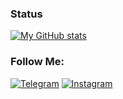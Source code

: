 ### Status

[![My GitHub stats](https://github-readme-stats.vercel.app/api?username=matt5346&show_icons=true&theme=dark)]()

### Follow Me:

[![Telegram](https://img.shields.io/badge/-Telegram-090909?style=for-the-badge&logo=telegram&logoColor=27A0D9)](https://t.me/progmatx)
[![Instagram](https://img.shields.io/badge/-Instagram-090909?style=for-the-badge&logo=instagram&logoColor=B4068E)](https://www.instagram.com/progerboy)
